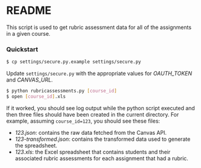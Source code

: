 # README

This script is used to get rubric assessment data for all of the assignments in a given course.

### Quickstart ###

```sh
$ cp settings/secure.py.example settings/secure.py
```

Update ```settings/secure.py``` with the appropriate values for *OAUTH_TOKEN* and *CANVAS_URL*.

```sh
$ python rubricassessments.py [course_id]
$ open [course_id].xls
```

If it worked, you should see  log output while the python script executed and then three files should have been created in the current directory. For example, assuming ```course_id=123```, you should see these files:

* _123.json_: contains the raw data fetched from the Canvas API.
* _123-transformed.json_: contains the transformed data used to generate the spreadsheet.
* _123.xls_: the Excel spreadsheet that contains students and their associated rubric assessments for each assignment that had a rubric.
